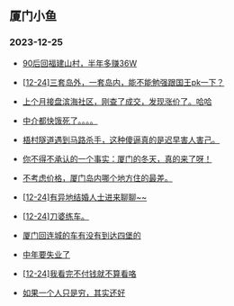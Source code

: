 ## 厦门小鱼 
### 2023-12-25

+ [90后回福建山村，半年多赚36W](http://bbs.xmfish.com/read-htm-tid-18125335.html)

+ [[12-24]三套岛外，一套岛内，能不能勉强跟国王pk一下？](http://bbs.xmfish.com/read-htm-tid-18125311.html)

+ [上个月接盘滨海社区，刚查了成交，发现涨价了。哈哈](http://bbs.xmfish.com/read-htm-tid-18125402.html)

+ [中介都快饿死了。。。。](http://bbs.xmfish.com/read-htm-tid-18125405.html)

+ [梧村隧道遇到马路杀手，这种傻逼真的是迟早害人害己。](http://bbs.xmfish.com/read-htm-tid-18125320.html)

+ [你不得不承认的一个事实：厦门的冬天，真的来了呀！](http://bbs.xmfish.com/read-htm-tid-18125436.html)

+ [不考虑价格，厦门岛内哪个地方住的最差。](http://bbs.xmfish.com/read-htm-tid-18125370.html)

+ [[12-24]有异地结婚人士进来聊聊~~](http://bbs.xmfish.com/read-htm-tid-18125397.html)

+ [[12-24]刀婆练车。](http://bbs.xmfish.com/read-htm-tid-18125448.html)

+ [厦门回连城的车有没有到达四堡的](http://bbs.xmfish.com/read-htm-tid-18125285.html)

+ [中年要失业了](http://bbs.xmfish.com/read-htm-tid-18125484.html)

+ [[12-24]我看完不付钱就不算看咯](http://bbs.xmfish.com/read-htm-tid-18125376.html)

+ [如果一个人只是穷，其实还好](http://bbs.xmfish.com/read-htm-tid-18125331.html)

